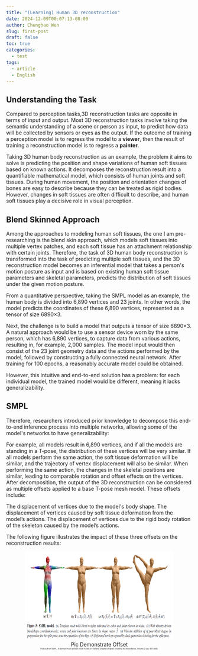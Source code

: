 ```yaml
---
title: "(Learning) Human 3D reconstruction"
date: 2024-12-09T00:07:13-08:00
author: Chenghao Wen
slug: first-post
draft: false
toc: true
categories:
  - test
tags:
  - article
  - English
---
```


## Understanding the Task

Compared to perception tasks,3D reconstruction tasks are opposite in terms of input and output. Most 3D reconstruction tasks involve taking the semantic understanding of a scene or person as input, to predict how data will be collected by sensors or eyes as the output. If the outcome of training a perception model is to regress the model to a **viewer**, then the result of training a reconstruction model is to regress a **painter**.

Taking 3D human body reconstruction as an example, the problem it aims to solve is predicting the position and shape variations of human soft tissues based on known actions. It decomposes the reconstruction result into a quantifiable mathematical model, which consists of human joints and soft tissues. During human movement, the position and orientation changes of bones are easy to describe because they can be treated as rigid bodies. However, changes in soft tissues are often difficult to describe, and human soft tissues play a decisive role in visual perception.

## Blend Skinned Approach

Among the approaches to modeling human soft tissues, the one I am pre-researching is the blend skin approach, which models soft tissues into multiple vertex patches, and each soft tissue has an attachment relationship with certain joints. Therefore, the task of 3D human body reconstruction is transformed into the task of predicting multiple soft tissues, and the 3D reconstruction model becomes an inferential model that takes a person's motion posture as input and is based on existing human soft tissue parameters and skeletal parameters, predicts the distribution of soft tissues under the given motion posture.


From a quantitative perspective, taking the SMPL model as an example, the human body is divided into 6,890 vertices and 23 joints. In other words, the model predicts the coordinates of these 6,890 vertices, represented as a tensor of size 6890×3.

Next, the challenge is to build a model that outputs a tensor of size 6890×3. A natural approach would be to use a sensor device worn by the same person, which has 6,890 vertices, to capture data from various actions, resulting in, for example, 2,000 samples. The model input would then consist of the 23 joint geometry data and the actions performed by the model, followed by constructing a fully connected neural network. After training for 100 epochs, a reasonably accurate model could be obtained.

However, this intuitive and end-to-end solution has a problem: for each individual model, the trained model would be different, meaning it lacks generalizability.

## SMPL
Therefore, researchers introduced prior knowledge to decompose this end-to-end inference process into multiple networks, allowing some of the model's networks to have generalizability:

For example, all models result in 6,890 vertices, and if all the models are standing in a T-pose, the distribution of these vertices will be very similar.
If all models perform the same action, the soft tissue deformation will be similar, and the trajectory of vertex displacement will also be similar.
When performing the same action, the changes in the skeletal positions are similar, leading to comparable rotation and offset effects on the vertices.
After decomposition, the output of the 3D reconstruction can be considered as multiple offsets applied to a base T-pose mesh model. These offsets include:

The displacement of vertices due to the model's body shape.
The displacement of vertices caused by soft tissue deformation from the model’s actions.
The displacement of vertices due to the rigid body rotation of the skeleton caused by the model’s actions.

The following figure illustrates the impact of these three offsets on the reconstruction results:

<figure style="text-align: center;">
    <img src="static\researchimages\Breakdownthemodel.png" alt="Pic demonstrate offset" style="width: 400px; height: 240px;">
    <figcaption>Pic Demonstrate Offset</figcaption>
    <figcaption style="font-size: 5px;">Pictrue from SMPL: A skinned multi-person linear model. In Seminal Graphics Papers: Pushing the Boundaries, Volume 2 (pp. 851-866).</figcaption>
</figure>
